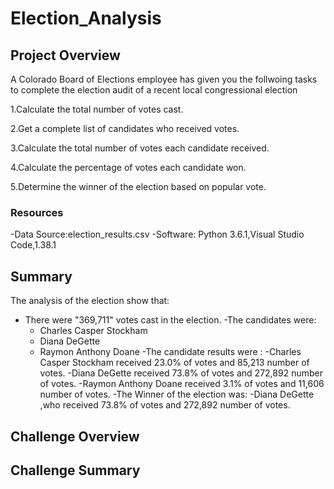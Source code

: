 # Election_Analysis

## Project Overview
A Colorado Board of Elections employee has given you the follwoing tasks to complete the election audit of a recent local congressional election

1.Calculate the total number of votes cast.

2.Get a complete list of candidates who received votes.

3.Calculate the total number of votes each candidate received.

4.Calculate the percentage of votes each candidate won.

5.Determine the winner of the election based on popular vote.

### Resources
-Data Source:election_results.csv
-Software: Python 3.6.1,Visual Studio Code,1.38.1

## Summary
The analysis of the election show that:
- There were "369,711" votes cast in the election.
-The candidates were:
  - Charles Casper Stockham
  - Diana DeGette
  - Raymon Anthony Doane
-The candidate results were :
  -Charles Casper Stockham received  23.0% of votes and 85,213 number of votes.
  -Diana DeGette received 73.8% of votes and 272,892 number of votes.
  -Raymon Anthony Doane received 3.1% of votes and 11,606 number of votes.
-The Winner of the election was:
 -Diana DeGette ,who received 73.8% of votes and 272,892 number of votes.
 
 ## Challenge Overview
 
 ## Challenge Summary
  

